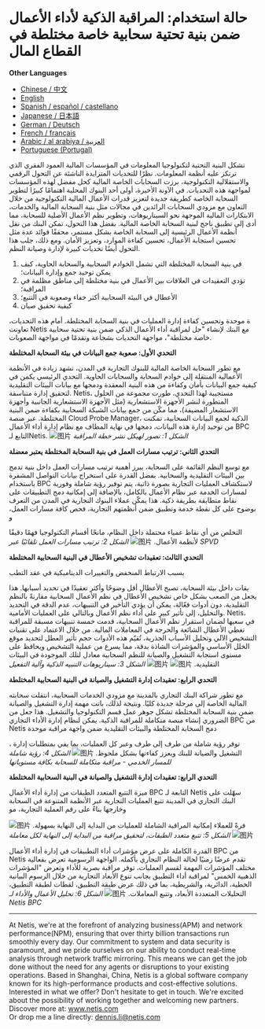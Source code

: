 # حالة استخدام: المراقبة الذكية لأداء الأعمال ضمن بنية تحتية سحابية خاصة مختلطة في القطاع المال

**Other Languages**

+ [Chinese / 中文](/docs/zh/Smart-Business-Performance-Monitoring-in-Financial-Private-Cloud-Hybrid-Architectures-zh.md)
+ [English](/docs/en/Smart-Business-Performance-Monitoring-in-Financial-Private-Cloud-Hybrid-Architectures-en.md)
+ [Spanish / español / castellano](/docs/es/Smart-Business-Performance-Monitoring-in-Financial-Private-Cloud-Hybrid-Architectures-es.md)
+ [Japanese / 日本語](/docs/ja/Smart-Business-Performance-Monitoring-in-Financial-Private-Cloud-Hybrid-Architectures-ja.md)
+ [German / Deutsch](/docs/de/Smart-Business-Performance-Monitoring-in-Financial-Private-Cloud-Hybrid-Architectures-de.md)
+ [French / français](/docs/fr/Smart-Business-Performance-Monitoring-in-Financial-Private-Cloud-Hybrid-Architectures-fr.md)
+ [Arabic / al arabiya / العربية](/docs/ar/Smart-Business-Performance-Monitoring-in-Financial-Private-Cloud-Hybrid-Architectures-ar.md)
+ [Portuguese (Portugal)](/docs/pt/Smart-Business-Performance-Monitoring-in-Financial-Private-Cloud-Hybrid-Architectures-pt.md)


تشكل البنية التحتية لتكنولوجيا المعلومات في المؤسسات المالية العمود الفقري الذي ترتكز عليه أنظمة المعلومات. نظرًا للتحديات المتزايدة الناشئة عن التحول الرقمي والاستقلالية التكنولوجية، برزت السحابات الخاصة المالية كحل مفضل لهذه المؤسسات لمواجهة هذه التحديات. في الآونة الأخيرة، أولى أحد البنوك المحلية اهتمامًا كبيرًا لتطوير السحابة الخاصة كطريقة جديدة لتعزيز قدرات الأعمال المالية التكنولوجية من خلال التعاون مع مزودي السحابات الرائدين في مجالات مثل بنية السحابة المالية والخدمات، الابتكارات المالية الموجهة نحو السيناريوهات، وتطوير نظم الأعمال الأصلية للسحابة، مما أدى إلى تطبيق ناجح لبنية السحابة الخاصة المالية. بفضل هذا التحول، تمكن البنك من نقل أنظمة الأعمال الرئيسية إلى السحابة الخاصة بشكل مستمر، محققًا فوائد عدة مثل تحسين استجابة الأعمال، تحسين كفاءة الموارد، وتعزيز الأمان. ومع ذلك، جلب هذا التحول أيضًا تحديات كبيرة لإدارة وصيانة النظم.

1. في بنية السحابة المختلطة التي تشمل الخوادم السحابية والسحابة الحاوية، كيف يمكن توحيد جمع وإدارة البيانات؛
2. تؤدي التعقيدات في العلاقات بين الأعمال في بنية مختلطة إلى مناطق مظلمة في المراقبة؛
3. الأعطال في البيئة السحابية أكثر خفاء وصعوبة في التتبع؛
4. كيفية تحقيق صيان

ة موحدة وتحسين كفاءة إدارة العمليات في بنية السحابة المختلطة.
أمام هذه التحديات، تعاونت Netis مع البنك لإنشاء "حل لمراقبة أداء الأعمال الذكي ضمن بنية تحتية سحابية خاصة مختلطة"، مواجهة التحديات بشجاعة وتقدمًا في مواجهة الصعوبات.



**التحدي الأول: صعوبة جمع البيانات في بيئة السحابة المختلطة**

مع تطور السحابة الخاصة المالية للبنوك التجارية في المدن، نشهد زيادة في الأنظمة الأعمالية المنتقلة إلى خوادم السحابة والسحابات الحاوية. التحدي الرئيسي يكمن في كيفية جمع البيانات بأمان وكفاءة من هذه البنية المعقدة ودمجها مع بيانات البيئات التقليدية لتحقيق إدارة متناسقة. Netis، مستجيبة لهذا التحدي، طورت مجموعة من الحلول المتطورة لنشر الأجهزة الاستشعارية (مثل الأجهزة الاستشعارية الجانبية وأجهزة الاستشعار المضيفة)، مما مكّن من جمع بيانات الشبكة السحابية بكفاءة ضمن البنية المختلطة. عبر منصة Cloud Probe Manager، الذكية لجمع البيانات السحابية، تمكنت من توحيد إدارة هذه البيانات، دمجها في نهاية المطاف مع نظام إدارة أداء الأعمال BPC التابع لـNetis.
![图片](https://mmbiz.qpic.cn/mmbiz_jpg/o672k3fsicq3aiabrR0ibCBLmsV6iae9IV8eicSYpc2jHwmXaszCfF6HXqPXXba4nFMFro0zT1qjp3Vzjz9b6vuojuw/640?wx_fmt=jpeg&wxfrom=5&wx_lazy=1&wx_co=1)
 *الشكل 1: تصور لهيكل نشر خطة المراقبة*

**التحدي الثاني: ترتيب مسارات العمل في بنية السحابة المختلطة يعتبر معضلة**

مع توسع النظم القائمة على السحابة، يبرز أهمية ترتيب مسارات العمل داخل بنية تدمج بين البيئات التقليدية والسحابية. بفضل القدرة على استخراج بيانات التواصل المشفرة باستخدام BPC لاستكشاف العمليات التجارية بصورة ذاتية، يتم توفير رؤية شاملة وفورية لمسارات الخدمة عبر نظام الأعمال بالكامل، بالإضافة إلى إمكانية دمج التطبيقات على نقاط متطابقة بطريقة ذكية. هذا يمكّن عملاء البنوك التجارية في المدن من التعرف بوضوح على كل نقطة خدمة وتطبيق ضمن أنظمتهم التجارية، فحص كافة مسارات العمل، و

التخلص من أي نقاط عمياء محتملة داخل النظام، مانحًا أقسام التكنولوجيا فهمًا دقيقًا لأنظمة الأعمال.
![图片](https://mmbiz.qpic.cn/mmbiz_jpg/o672k3fsicq3aiabrR0ibCBLmsV6iae9IV8eOnrHmIC2n9WcbibYwPFRPQPZ96KHdQiahRjibd6tGibHPuYzUFLbjV6thQ/640?wx_fmt=jpeg&wxfrom=5&wx_lazy=1&wx_co=1)
*الشكل 2: ترتيب مسارات العمل تلقائيًا عبر SPVD*

**التحدي الثالث: تعقيدات تشخيص الأعطال في البنية السحابية المختلطة**

بسبب الارتباط المنخفض والتغييرات الديناميكية في عقد التطب

يقات داخل بيئة السحابة، تصبح الأعطال أقل وضوحًا وأكثر تعقيدًا في تحديد أسبابها. هذا يجعل من الصعب بشكل خاص تشخيص الأعطال في نظم الأعمال السحابية مقارنةً بالنظم التقليدية. دون أدوات فعّالة، يمكن أن يؤدي التأخير في التنبيهات، عدم الدقة في التحديد والتحليل، إلى تأثير كبير على أداء نظم الأعمال وبالتالي على العمليات الأمامية.
Netis، في سعيها لضمان استقرار نظم الأعمال السحابية، قدمت خمسة تنبيهات مسبقة للمراقبة تغطي الأعطال الشائعة والحرجة في المعاملات المالية. من خلال الاعتماد على تقنيات التشخيص الآلي وتحليل الأسباب الجذرية، تُقيّم هذه الأدوات حجم تأثير العطل لتحديد موقع الخلل الأساسي والمؤشرات الشاذة بدقة، مما يسرع من عملية التشخيص ويحافظ على مستوى استجابة التشغيل والصيانة للنظم السحابية معادل لتلك الموجودة في البيئات التقليدية.
![图片](https://mmbiz.qpic.cn/mmbiz_jpg/o672k3fsicq3aiabrR0ibCBLmsV6iae9IV8eZ07v3TGgWRswlTmhibicHKBdZia0OPxTMQxwHORfmGqvnMiahsTTYYJUuQ/640?wx_fmt=jpeg&wxfrom=5&wx_lazy=1&wx_co=1)
![图片](https://mmbiz.qpic.cn/mmbiz_jpg/o672k3fsicq3aiabrR0ibCBLmsV6iae9IV8ePCCCibQxF2DIvaTDHkIeTTBOTJs7MPO6BooPryicOAkZSsEcEYhXd1rw/640?wx_fmt=jpeg&wxfrom=5&wx_lazy=1&wx_co=1)
*الشكل 3: سيناريوهات التنبيه الذكية وآلية التفعيل*

**التحدي الرابع: تعقيدات إدارة التشغيل والصيانة في البنية السحابية المختلطة**

مع تطور شراكة البنك التجاري بالمدينة مع مزودي الخدمات السحابية، انتقلت سحابته المالية الخاصة إلى مرحلة جديدة كليًا. ونتيجة لذلك، باتت مهمة إدارة التشغيل والصيانة ضمن بنية السحابة المختلطة تشكل جوهر عمل قسم التكنولوجيا والتشغيل. هذا جعل من الضروري إنشاء منصة متكاملة للمراقبة الذكية. يمكن لنظام إدارة الأداء التجاري BPC من Netis دمج السحابة المختلطة والبيئات التقليدية ضمن واجهة مراقبة موحدة

، توفر رؤية شاملة من طرف إلى طرف وعبر كل العمليات، بما يفي بمتطلبات إدارة التشغيل والصيانة للبنك ويعزز كفاءتها بشكل ملحوظ.
![图片](https://mmbiz.qpic.cn/mmbiz_jpg/o672k3fsicq3aiabrR0ibCBLmsV6iae9IV8e7XjvzyrIL4l0ibJ9MQfBgGpdOMHve9iclMQvEicNURHvY5vx8kC9agXDg/640?wx_fmt=jpeg&wxfrom=5&wx_lazy=1&wx_co=1)
*الشكل 4: رؤية شاملة للمسار الخدمي - مراقبة متكاملة للسحابة بكافة مستوياتها*

**التحدي الرابع: تعقيدات إدارة التشغيل والصيانة في البنية السحابية المختلطة**

ميزة التتبع المتعدد الطبقات من إدارة أداء الأعمال BPC التابعة لـ Netis سهّلت على البنك التجاري في المدينة تتبع العمليات التجارية عبر الأنظمة المتنوعة في السحابة وخارجها بناءً على رقم العملية التجارية، مو

فرةً للعملاء إمكانية المراقبة الشاملة للعمليات من البداية إلى النهاية بسهولة.
![图片](https://mmbiz.qpic.cn/mmbiz_jpg/o672k3fsicq3aiabrR0ibCBLmsV6iae9IV8e2FTsia5XDYUnrfSlSbyrjmAibyuG1Dxa3Fp29w1nJXbcNoh5MAVTVVyw/640?wx_fmt=jpeg&wxfrom=5&wx_lazy=1&wx_co=1)
![图片](https://mmbiz.qpic.cn/mmbiz_jpg/o672k3fsicq3aiabrR0ibCBLmsV6iae9IV8e9mAK5j45wGqhT1bMceXP5BV6pcDiaKHv5fa0LRTib5O3VCtW49mSfMWQ/640?wx_fmt=jpeg&wxfrom=5&wx_lazy=1&wx_co=1)
*الشكل 5: تتبع متعدد الطبقات، لتحقيق مراقبة من البداية إلى النهاية لكل معاملة*

القدرة الكاملة على عرض مؤشرات أداء التطبيقات في إدارة أداء الأعمال BPC من Netis تقدم عرضًا زمنيًا لحالة النظام التجاري بأكمله. الواجهة الرسومية تعرض بفعالية مختلف المؤشرات المهمة لقسم العمليات، توفر مراقبة بصرية للأداء وتعرض "المؤشرات الذهبية الخمس" لمراقبة أداء التطبيق بجانب تنوع الأبعاد التجارية من خلال الرسوم البيانية الخطية، الدائرية، والشريطية، بما في ذلك عرض طبقة التطبيق، لقطات لطبقة التطبيق، التحليلات المتعددة الأبعاد، وتتبع المعاملات.
![图片](https://mmbiz.qpic.cn/mmbiz_jpg/o672k3fsicq3aiabrR0ibCBLmsV6iae9IV8e7mMSVibHAvuc6M4icWmYcK574PkxXfXL2ibric5mkAcF1AibM1RwWLV3HdA/640?wx_fmt=jpeg&wxfrom=5&wx_lazy=1&wx_co=1)
*الشكل 6: تحليل الأعمال والأداء لـ Netis BPC*
***
At Netis, we're at the forefront of analyzing business(APM) and network performance(NPM), ensuring that over thirty billion transactions run smoothly every day. Our commitment to system and data security is paramount, and we pride ourselves on our ability to conduct real-time analysis through network traffic mirroring. This means we can get the job done without the need for any agents or disruptions to your existing operations. Based in Shanghai, China, Netis is a global software company known for its high-performance products and cost-effective solutions. Interested in what we offer? Don't hesitate to get in touch. We're excited about the possibility of working together and welcoming new partners.  
Discover more at: www.netis.com  
Or drop me a line directly: dennis.li@netis.com
